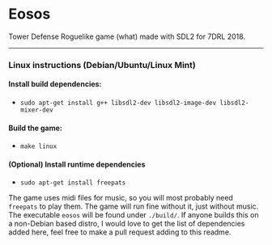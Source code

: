 # Eosos
Tower Defense Roguelike game (what) made with SDL2 for 7DRL 2018.

---

### Linux instructions (Debian/Ubuntu/Linux Mint)

#### Install build dependencies:
- `sudo apt-get install g++ libsdl2-dev libsdl2-image-dev libsdl2-mixer-dev`

#### Build the game:
- `make linux`

#### (Optional) Install runtime dependencies
- `sudo apt-get install freepats`

The game uses midi files for music, so you will most probably need `freepats` to play them. The game will run fine without it, just without music. The executable `eosos` will be found under `./build/`. If anyone builds this on a non-Debian based distro, I would love to get the list of dependencies added here, feel free to make a pull request adding to this readme.
